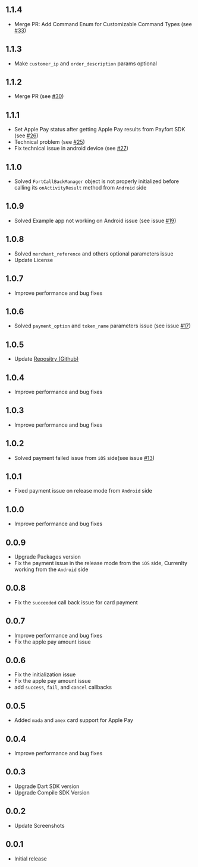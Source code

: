 ## 1.1.4

* Merge PR: Add Command Enum for Customizable Command Types (see [#33](https://github.com/vvvirani/flutter_amazon_payfort/pull/33))

## 1.1.3

* Make `customer_ip` and `order_description` params optional

## 1.1.2

* Merge PR (see [#30](https://github.com/vvvirani/flutter_amazon_payfort/pull/30))

## 1.1.1

* Set Apple Pay status after getting Apple Pay results from Payfort SDK (see [#26](https://github.com/vvvirani/flutter_amazon_payfort/pull/26))
* Technical problem (see [#25](https://github.com/vvvirani/flutter_amazon_payfort/issues/25))
* Fix technical issue in android device (see [#27](https://github.com/vvvirani/flutter_amazon_payfort/pull/27))

## 1.1.0

* Solved `FortCallBackManager` object is not properly initialized before calling its `onActivityResult` method from `Android` side

## 1.0.9

* Solved Example app not working on Android issue (see issue [#19](https://github.com/vvvirani/flutter_amazon_payfort/issues/19))

## 1.0.8

* Solved `merchant_reference` and others optional parameters issue
* Update License

## 1.0.7

* Improve performance and bug fixes

## 1.0.6

* Solved `payment_option` and `token_name` parameters issue (see issue [#17](https://github.com/vvvirani/flutter_amazon_payfort/issues/17))

## 1.0.5

* Update [Repositry (Github)](https://github.com/vvvirani/flutter_amazon_payfort)

## 1.0.4

* Improve performance and bug fixes

## 1.0.3

* Improve performance and bug fixes

## 1.0.2

* Solved payment failed issue from `iOS` side(see issue [#13](https://github.com/vvvirani/flutter_amazon_payfort/issues/13))

## 1.0.1

* Fixed payment issue on release mode from `Android` side

## 1.0.0

* Improve performance and bug fixes

## 0.0.9

* Upgrade Packages version
* Fix the payment issue in the release mode from the `iOS` side, Currenlty working from the `Android` side

## 0.0.8

* Fix the `succeeded` call back issue for card payment

## 0.0.7

* Improve performance and bug fixes
* Fix the apple pay amount issue

## 0.0.6

* Fix the initialization issue
* Fix the apple pay amount issue
* add `success`, `fail`, and `cancel` callbacks

## 0.0.5

* Added `mada` and `amex` card support for Apple Pay

## 0.0.4

* Improve performance and bug fixes

## 0.0.3

* Upgrade Dart SDK version
* Upgrade Compile SDK Version


## 0.0.2

* Update Screenshots


## 0.0.1

* Initial release

